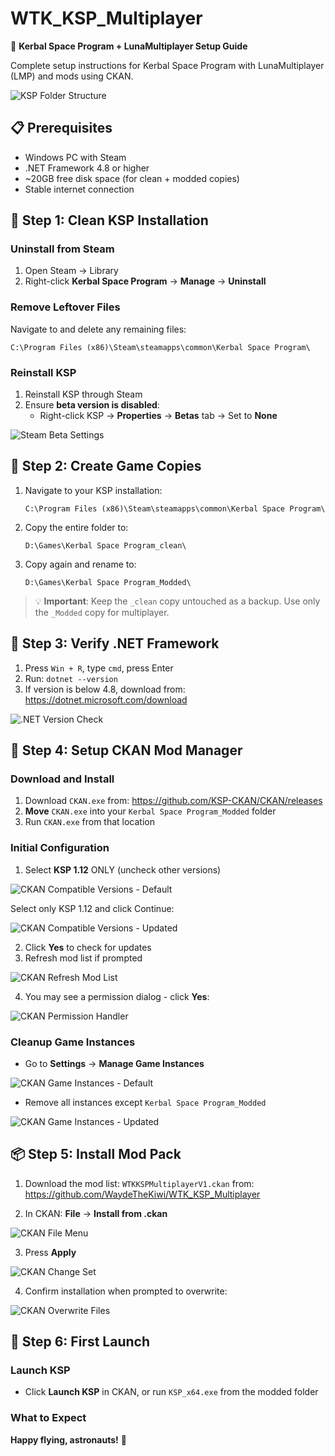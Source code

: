 # WTK_KSP_Multiplayer

🚀 **Kerbal Space Program + LunaMultiplayer Setup Guide**

Complete setup instructions for Kerbal Space Program with LunaMultiplayer (LMP) and mods using CKAN.

![KSP Folder Structure](./images/ksp_folder_example.png)

## 📋 Prerequisites

- Windows PC with Steam
- .NET Framework 4.8 or higher
- ~20GB free disk space (for clean + modded copies)
- Stable internet connection

## 🧹 Step 1: Clean KSP Installation

### Uninstall from Steam

1. Open Steam → Library
2. Right-click **Kerbal Space Program** → **Manage** → **Uninstall**

### Remove Leftover Files

Navigate to and delete any remaining files:

```
C:\Program Files (x86)\Steam\steamapps\common\Kerbal Space Program\
```

### Reinstall KSP

1. Reinstall KSP through Steam
2. Ensure **beta version is disabled**:
   - Right-click KSP → **Properties** → **Betas** tab → Set to **None**

![Steam Beta Settings](./images/steam_betas.png)

## 📁 Step 2: Create Game Copies

1. Navigate to your KSP installation:

   ```
   C:\Program Files (x86)\Steam\steamapps\common\Kerbal Space Program\
   ```

2. Copy the entire folder to:

   ```
   D:\Games\Kerbal Space Program_clean\
   ```

3. Copy again and rename to:
   ```
   D:\Games\Kerbal Space Program_Modded\
   ```

> 💡 **Important**: Keep the `_clean` copy untouched as a backup. Use only the `_Modded` copy for multiplayer.

## 🔧 Step 3: Verify .NET Framework

1. Press `Win + R`, type `cmd`, press Enter
2. Run: `dotnet --version`
3. If version is below 4.8, download from: https://dotnet.microsoft.com/download

![.NET Version Check](./images/dotnet_version.png)

## 🧩 Step 4: Setup CKAN Mod Manager

### Download and Install

1. Download `CKAN.exe` from: https://github.com/KSP-CKAN/CKAN/releases
2. **Move** `CKAN.exe` into your `Kerbal Space Program_Modded` folder
3. Run `CKAN.exe` from that location

### Initial Configuration

1. Select **KSP 1.12** ONLY (uncheck other versions)

![CKAN Compatible Versions - Default](./images/CKAN_compatible_versions_default.png)

Select only KSP 1.12 and click Continue:

![CKAN Compatible Versions - Updated](./images/CKAN_compatible_versions_updated.png)

2. Click **Yes** to check for updates
3. Refresh mod list if prompted

![CKAN Refresh Mod List](./images/CKAN_refresh_mod_list.png)

4. You may see a permission dialog - click **Yes**:

![CKAN Permission Handler](./images/CKAN_requires_permission_to_add_a_handler.png)

### Cleanup Game Instances

- Go to **Settings** → **Manage Game Instances**

![CKAN Game Instances - Default](./images/CKAN_game_instances_default.png)

- Remove all instances except `Kerbal Space Program_Modded`

![CKAN Game Instances - Updated](./images/CKAN_game_instances_updated.png)

## 📦 Step 5: Install Mod Pack

1. Download the mod list: `WTKKSPMultiplayerV1.ckan` from:
   https://github.com/WaydeTheKiwi/WTK_KSP_Multiplayer

2. In CKAN: **File** → **Install from .ckan**

![CKAN File Menu](./images/CKAN_file_menu.png)

3. Press **Apply**

![CKAN Change Set](./images/CKAN_change_set.png)

4. Confirm installation when prompted to overwrite:

![CKAN Overwrite Files](./images/CKAN_over_write_files.png)

## 🚀 Step 6: First Launch

### Launch KSP

- Click **Launch KSP** in CKAN, or run `KSP_x64.exe` from the modded folder

### What to Expect
**Happy flying, astronauts!** 🌌
